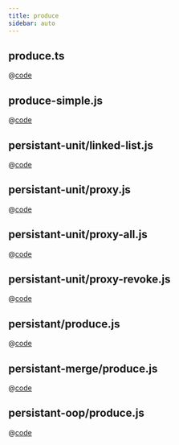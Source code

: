 ```yaml
---
title: produce
sidebar: auto
---
```


## produce.ts
@[code](@/docs/fe-dev/code-snippets/Helper/produce/produce.ts)

## produce-simple.js
@[code](@/docs/fe-dev/code-snippets/Helper/produce/simple/produce-simple.js)

## persistant-unit/linked-list.js
@[code](@/docs/fe-dev/code-snippets/Helper/produce/persistant-unit/linked-list.js)

## persistant-unit/proxy.js
@[code](@/docs/fe-dev/code-snippets/Helper/produce/persistant-unit/proxy.js)

## persistant-unit/proxy-all.js
@[code](@/docs/fe-dev/code-snippets/Helper/produce/persistant-unit/proxy-all.js)

## persistant-unit/proxy-revoke.js
@[code](@/docs/fe-dev/code-snippets/Helper/produce/persistant-unit/proxy-revoke.js)

## persistant/produce.js
@[code](@/docs/fe-dev/code-snippets/Helper/produce/persistant/produce.js)

## persistant-merge/produce.js
@[code](@/docs/fe-dev/code-snippets/Helper/produce/persistant-merge/produce.js)

## persistant-oop/produce.js
@[code](@/docs/fe-dev/code-snippets/Helper/produce/persistant-oop/produce.js)
